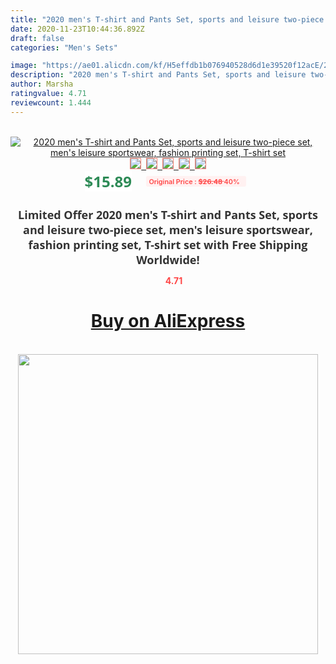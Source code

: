 ```yaml
---
title: "2020 men's T-shirt and Pants Set, sports and leisure two-piece set, men's leisure sportswear, fashion printing set, T-shirt set"
date: 2020-11-23T10:44:36.892Z
draft: false
categories: "Men's Sets"

image: "https://ae01.alicdn.com/kf/H5effdb1b076940528d6d1e39520f12acE/2020-men-s-T-shirt-and-Pants-Set-sports-and-leisure-two-piece-set-men-s.jpg"
description: "2020 men's T-shirt and Pants Set, sports and leisure two-piece set, men's leisure sportswear, fashion printing set, T-shirt set"
author: Marsha
ratingvalue: 4.71
reviewcount: 1.444
---
```

<br>
<div style="text-align: center;">
<a href="https://s.click.aliexpress.com/e/_AYMmLb" target="_blank" rel="nofollow noopener noreferrer"><img alt="2020 men's T-shirt and Pants Set, sports and leisure two-piece set, men's leisure sportswear, fashion printing set, T-shirt set" class="magnifier-image" src="https://ae01.alicdn.com/kf/H5effdb1b076940528d6d1e39520f12acE/2020-men-s-T-shirt-and-Pants-Set-sports-and-leisure-two-piece-set-men-s.jpg_640x640.jpg">
<br>
<img style="border:1px solid salmon" src="https://ae01.alicdn.com/kf/H5effdb1b076940528d6d1e39520f12acE/2020-men-s-T-shirt-and-Pants-Set-sports-and-leisure-two-piece-set-men-s.jpg_120x120.jpg">&nbsp;&nbsp;<img style="border:1px solid salmon" src="https://ae01.alicdn.com/kf/Hbad333e66f284fb0a88f61f8bbfbe2ecE/2020-men-s-T-shirt-and-Pants-Set-sports-and-leisure-two-piece-set-men-s.jpg_120x120.jpg">&nbsp;&nbsp;<img style="border:1px solid salmon" src="https://ae01.alicdn.com/kf/H06a096ae484a4bdf8c957ef6744a8a97X/2020-men-s-T-shirt-and-Pants-Set-sports-and-leisure-two-piece-set-men-s.jpg_120x120.jpg">&nbsp;&nbsp;<img style="border:1px solid salmon" src="https://ae01.alicdn.com/kf/H26d43bd5f1ab4437a666bf1788dc0c91g/2020-men-s-T-shirt-and-Pants-Set-sports-and-leisure-two-piece-set-men-s.jpg_120x120.jpg">&nbsp;&nbsp;<img style="border:1px solid salmon" src="https://ae01.alicdn.com/kf/H47a4e0f1f69b4831a7a7c595ed6799284/2020-men-s-T-shirt-and-Pants-Set-sports-and-leisure-two-piece-set-men-s.jpg_120x120.jpg"></a></div><br0>
<div style="text-align: center;"><span style="background-color: white; border: 0px; box-sizing: border-box; color: seagreen; display: inline-block; font-family: &quot;open sans&quot; , &quot;arial&quot; , &quot;helvetica&quot; , sans-serif , &quot;heiti&quot;; font-size: 24px; font-stretch: inherit; font-weight: 700; line-height: inherit; margin: 0px 10px 0px 0px; padding: 0px; vertical-align: middle;">$15.89 </span>
<span style="background: rgb(255 , 241 , 241); border-radius: 3px; border: 0px; box-sizing: border-box; color: #ff4747; display: inline-block; font-family: inherit; font-size: 12px; font-stretch: inherit; font-style: inherit; font-variant: inherit; font-weight: 600; line-height: inherit; margin: 0px; padding: 2px 5px; transform: scale(0.9); vertical-align: middle;">Original Price : <b style="text-decoration: line-through;">$26.48 </b> 40%&nbsp;&nbsp;</span></div>
<h1 style="color: #333333; display: inline-block; font-family: &quot;open sans&quot; , &quot;arial&quot; , &quot;helvetica&quot; , sans-serif , &quot;heiti&quot;; font-size: 18px; font-stretch: inherit; font-weight: 700; text-align: center;">Limited Offer 2020 men's T-shirt and Pants Set, sports and leisure two-piece set, men's leisure sportswear, fashion printing set, T-shirt set with Free Shipping Worldwide!</h1>
<div style="color: #ff4747; text-align: center;">
<img src="https://4.bp.blogspot.com/-M0ZcTcb-5uY/XleCXlxnR4I/AAAAAAAAAEc/OrjgMkXV1oMQFaCRZj5HQwOCBcu3w1FegCPcBGAYYCw/s1600/star.png" style="height: 15px;">&nbsp;<b>4.71</b></div>
<div class="button_cont" align="center"><a class="buynow_a" href="https://s.click.aliexpress.com/e/_AYMmLb" target="_blank" rel="nofollow noopener noreferrer"><H1>Buy on AliExpress</H1></a></div><br>
<div class="separator" style="clear: both; text-align: center;">
<img src="https://lh3.googleusercontent.com/-pTy5HemUv9M/XlePHvY0dAI/AAAAAAAAAE4/0nX5iRUoIWY8eMW9Dpxeirr157OZliDIgCLcBGAsYHQ/s1600/badge.gif" width="480">
</div>
